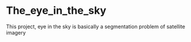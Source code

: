# The_eye_in_the_sky
This project, eye in the sky is  basically a segmentation problem of satellite imagery
